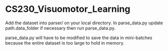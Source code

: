 # CS230_Visuomotor_Learning

Add the dataset into parser/ on your local directory. In parse_data.py update path.data_folder if necessary then run parse_data.py. 

parse_data.py will have to be modified to save the data in mini-batches because the entire dataset is too large to hold in memory.
